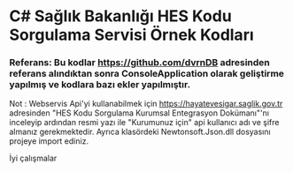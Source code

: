 # C# Sağlık Bakanlığı HES Kodu Sorgulama Servisi Örnek Kodları

### Referans: Bu kodlar https://github.com/dvrnDB adresinden referans alındıktan sonra ConsoleApplication olarak geliştirme yapılmış ve kodlara bazı ekler yapılmıştır.

Not : Webservis Api'yi kullanabilmek için https://hayatevesigar.saglik.gov.tr adresinden "HES Kodu Sorgulama Kurumsal Entegrasyon Dokümanı"'nı inceleyip ardından resmi yazı ile "Kurumunuz için" api kullanıcı adı ve şifre almanız gerekmektedir. Ayrıca klasördeki Newtonsoft.Json.dll dosyasını projeye import ediniz.



İyi çalışmalar
